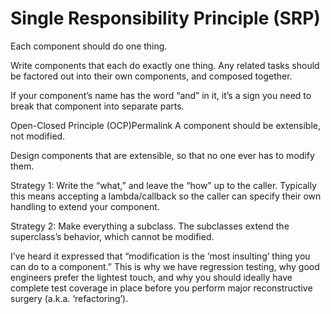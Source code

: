 # Single Responsibility Principle (SRP)

Each component should do one thing.

Write components that each do exactly one thing. Any related tasks should be factored out into their own components, and composed together.

If your component’s name has the word “and” in it, it’s a sign you need to break that component into separate parts.

Open-Closed Principle (OCP)Permalink
A component should be extensible, not modified.

Design components that are extensible, so that no one ever has to modify them.

Strategy 1: Write the “what,” and leave the “how” up to the caller. Typically this means accepting a lambda/callback so the caller can specify their own handling to extend your component.

Strategy 2: Make everything a subclass. The subclasses extend the superclass’s behavior, which cannot be modified.

I’ve heard it expressed that “modification is the ‘most insulting’ thing you can do to a component.” This is why we have regression testing, why good engineers prefer the lightest touch, and why you should ideally have complete test coverage in place before you perform major reconstructive surgery (a.k.a. ‘refactoring’).